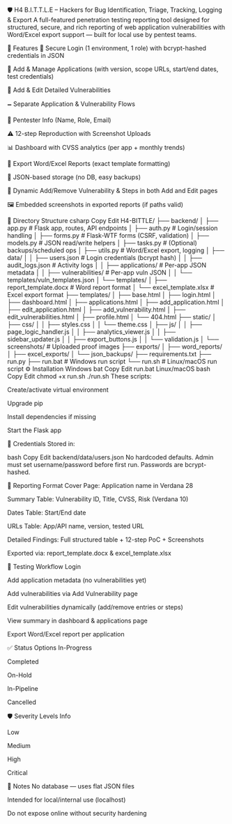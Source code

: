 🛡️ H4 B.I.T.T.L.E – Hackers for Bug Identification, Triage, Tracking, Logging & Export
A full-featured penetration testing reporting tool designed for structured, secure, and rich reporting of web application vulnerabilities with Word/Excel export support — built for local use by pentest teams.

🚀 Features
🔐 Secure Login (1 environment, 1 role) with bcrypt-hashed credentials in JSON

🧠 Add & Manage Applications (with version, scope URLs, start/end dates, test credentials)

🐞 Add & Edit Detailed Vulnerabilities

🗕 Separate Application & Vulnerability Flows

👤 Pentester Info (Name, Role, Email)

⚠️ 12-step Reproduction with Screenshot Uploads

📊 Dashboard with CVSS analytics (per app + monthly trends)

💃 Export Word/Excel Reports (exact template formatting)

📁 JSON-based storage (no DB, easy backups)

🔄 Dynamic Add/Remove Vulnerability & Steps in both Add and Edit pages

🖼️ Embedded screenshots in exported reports (if paths valid)

📁 Directory Structure
csharp
Copy
Edit
H4-BITTLE/
├── backend/
│   ├── app.py                # Flask app, routes, API endpoints
│   ├── auth.py               # Login/session handling
│   ├── forms.py              # Flask-WTF forms (CSRF, validation)
│   ├── models.py             # JSON read/write helpers
│   ├── tasks.py              # (Optional) backups/scheduled ops
│   ├── utils.py              # Word/Excel export, logging
│   ├── data/
│   │   ├── users.json               # Login credentials (bcrypt hash)
│   │   ├── audit_logs.json          # Activity logs
│   │   ├── applications/            # Per-app JSON metadata
│   │   ├── vulnerabilities/         # Per-app vuln JSON
│   │   └── templates/vuln_templates.json
│   └── templates/
│       ├── report_template.docx     # Word report format
│       └── excel_template.xlsx      # Excel export format
├── templates/
│   ├── base.html
│   ├── login.html
│   ├── dashboard.html
│   ├── applications.html
│   ├── add_application.html
│   ├── edit_application.html
│   ├── add_vulnerability.html
│   ├── edit_vulnerabilities.html
│   ├── profile.html
│   └── 404.html
├── static/
│   ├── css/
│   │   ├── styles.css
│   │   └── theme.css
│   ├── js/
│   │   ├── page_logic_handler.js
│   │   ├── analytics_viewer.js
│   │   ├── sidebar_updater.js
│   │   ├── export_buttons.js
│   │   └── validation.js
│   └── screenshots/                  # Uploaded proof images
├── exports/
│   ├── word_reports/
│   ├── excel_exports/
│   └── json_backups/
├── requirements.txt
├── run.py
├── run.bat                           # Windows run script
└── run.sh                            # Linux/macOS run script
⚙️ Installation
Windows
bat
Copy
Edit
run.bat
Linux/macOS
bash
Copy
Edit
chmod +x run.sh
./run.sh
These scripts:

Create/activate virtual environment

Upgrade pip

Install dependencies if missing

Start the Flask app

🔑 Credentials
Stored in:

bash
Copy
Edit
backend/data/users.json
No hardcoded defaults. Admin must set username/password before first run.
Passwords are bcrypt-hashed.

📝 Reporting Format
Cover Page: Application name in Verdana 28

Summary Table: Vulnerability ID, Title, CVSS, Risk (Verdana 10)

Dates Table: Start/End date

URLs Table: App/API name, version, tested URL

Detailed Findings: Full structured table + 12-step PoC + Screenshots

Exported via: report_template.docx & excel_template.xlsx

🧪 Testing Workflow
Login

Add application metadata (no vulnerabilities yet)

Add vulnerabilities via Add Vulnerability page

Edit vulnerabilities dynamically (add/remove entries or steps)

View summary in dashboard & applications page

Export Word/Excel report per application

✅ Status Options
In-Progress

Completed

On-Hold

In-Pipeline

Cancelled

🛡 Severity Levels
Info

Low

Medium

High

Critical

📌 Notes
No database — uses flat JSON files

Intended for local/internal use (localhost)

Do not expose online without security hardening

